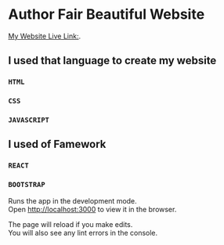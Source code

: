 # Author Fair Beautiful Website

[My Website Live Link:](https://mystifying-mcclintock-cef8a1.netlify.app/).

## I used that language to create my website


### `HTML`
### `CSS`
### `JAVASCRIPT`

## I used of Famework
### `REACT`
### `BOOTSTRAP`

Runs the app in the development mode.\
Open [http://localhost:3000](http://localhost:3000) to view it in the browser.

The page will reload if you make edits.\
You will also see any lint errors in the console.


